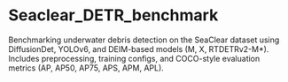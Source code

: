# Seaclear_DETR_benchmark
Benchmarking underwater debris detection on the SeaClear dataset using DiffusionDet, YOLOv6, and DEIM-based models (M, X, RTDETRv2-M*). Includes preprocessing, training configs, and COCO-style evaluation metrics (AP, AP50, AP75, APS, APM, APL).
